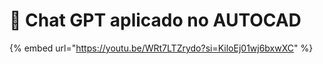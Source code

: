 # 🚩 Chat GPT aplicado no AUTOCAD

{% embed url="https://youtu.be/WRt7LTZrydo?si=KiloEj01wj6bxwXC" %}
